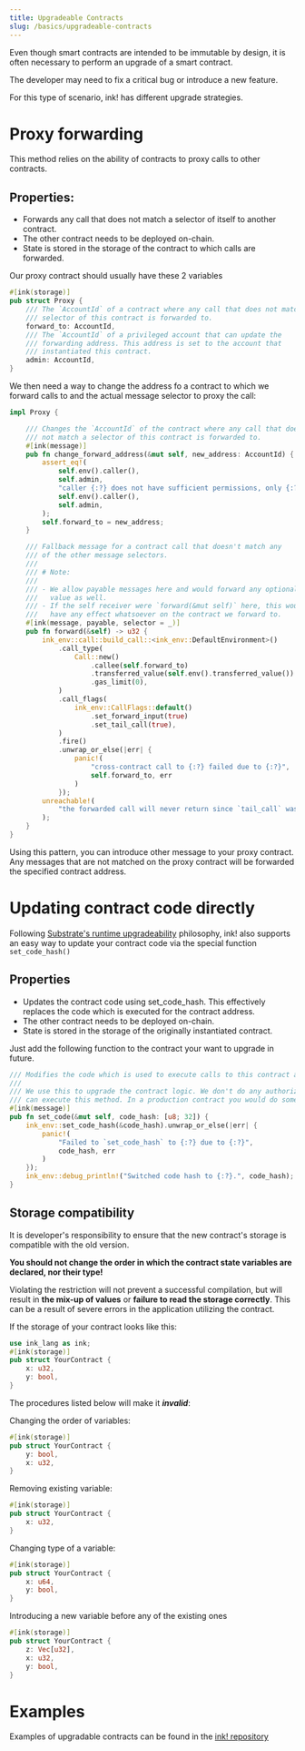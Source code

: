 ```yaml
---
title: Upgradeable Contracts
slug: /basics/upgradeable-contracts
---
```


Even though smart contracts are intended to be immutable by design,
it is often necessary to perform an upgrade of a smart contract. 

The developer may need to fix a critical bug or introduce a new feature.

For this type of scenario, ink! has different upgrade strategies.

# Proxy forwarding

This method relies on the ability of contracts to proxy calls to other contracts.

## Properties:

- Forwards any call that does not match a selector of itself to another contract.
- The other contract needs to be deployed on-chain.
- State is stored in the storage of the contract to which calls are forwarded.


Our proxy contract should usually have these 2 variables
```rust
#[ink(storage)]
pub struct Proxy {
    /// The `AccountId` of a contract where any call that does not match a
    /// selector of this contract is forwarded to.
    forward_to: AccountId,
    /// The `AccountId` of a privileged account that can update the
    /// forwarding address. This address is set to the account that
    /// instantiated this contract.
    admin: AccountId,
}
```

We then need a way to change the address fo a contract to which we forward calls to
and the actual message selector to proxy the call:

```rust
impl Proxy {

    /// Changes the `AccountId` of the contract where any call that does
    /// not match a selector of this contract is forwarded to.
    #[ink(message)]
    pub fn change_forward_address(&mut self, new_address: AccountId) {
        assert_eq!(
            self.env().caller(),
            self.admin,
            "caller {:?} does not have sufficient permissions, only {:?} does",
            self.env().caller(),
            self.admin,
        );
        self.forward_to = new_address;
    }

    /// Fallback message for a contract call that doesn't match any
    /// of the other message selectors.
    ///
    /// # Note:
    ///
    /// - We allow payable messages here and would forward any optionally supplied
    ///   value as well.
    /// - If the self receiver were `forward(&mut self)` here, this would not
    ///   have any effect whatsoever on the contract we forward to.
    #[ink(message, payable, selector = _)]
    pub fn forward(&self) -> u32 {
        ink_env::call::build_call::<ink_env::DefaultEnvironment>()
            .call_type(
                Call::new()
                    .callee(self.forward_to)
                    .transferred_value(self.env().transferred_value())
                    .gas_limit(0),
            )
            .call_flags(
                ink_env::CallFlags::default()
                    .set_forward_input(true)
                    .set_tail_call(true),
            )
            .fire()
            .unwrap_or_else(|err| {
                panic!(
                    "cross-contract call to {:?} failed due to {:?}",
                    self.forward_to, err
                )
            });
        unreachable!(
            "the forwarded call will never return since `tail_call` was set"
        );
    }
}
```

Using this pattern, you can introduce other message to your proxy contract.
Any messages that are not matched on the proxy contract will be forwarded the specified contract address.

# Updating contract code directly

Following [Substrate's runtime upgradeability](https://docs.substrate.io/tutorials/get-started/forkless-upgrade/) philosophy, ink! also supports an easy way to update your contract code via the special function `set_code_hash()`

## Properties

- Updates the contract code using set_code_hash. This effectively replaces the code which is executed for the contract address.
- The other contract needs to be deployed on-chain.
- State is stored in the storage of the originally instantiated contract.

Just add the following function to the contract your want to upgrade in future.

```rust 
/// Modifies the code which is used to execute calls to this contract address (`AccountId`).
///
/// We use this to upgrade the contract logic. We don't do any authorization here, any caller
/// can execute this method. In a production contract you would do some authorization here.
#[ink(message)]
pub fn set_code(&mut self, code_hash: [u8; 32]) {
    ink_env::set_code_hash(&code_hash).unwrap_or_else(|err| {
        panic!(
            "Failed to `set_code_hash` to {:?} due to {:?}",
            code_hash, err
        )
    });
    ink_env::debug_println!("Switched code hash to {:?}.", code_hash);
}
```

## Storage compatibility

It is developer's responsibility to ensure that the new contract's storage is compatible with the old version.

**You should not change the order in which the contract state variables are declared, nor their type!**

Violating the restriction will not prevent a successful compilation,
but will result in **the mix-up of values** or **failure to read the storage correctly**.
This can be a result of severe errors in the application utilizing the contract.

If the storage of your contract looks like this:
```rust
use ink_lang as ink;
#[ink(storage)]
pub struct YourContract {
    x: u32,
    y: bool,
}
```
The procedures listed below will make it ***invalid***:

Changing the order of variables:
```rust
#[ink(storage)]
pub struct YourContract {
    y: bool,
    x: u32,
}
```
Removing existing variable:
```rust
#[ink(storage)]
pub struct YourContract {
    x: u32,
}
```
Changing type of a variable:
```rust
#[ink(storage)]
pub struct YourContract {
    x: u64,
    y: bool,
}
```
Introducing a new variable before any of the existing ones
```rust
#[ink(storage)]
pub struct YourContract {
    z: Vec[u32],
    x: u32,
    y: bool,
}
```

# Examples

Examples of upgradable contracts can be found in the [ink! repository](https://github.com/paritytech/ink/tree/master/examples/upgradeable-contracts)